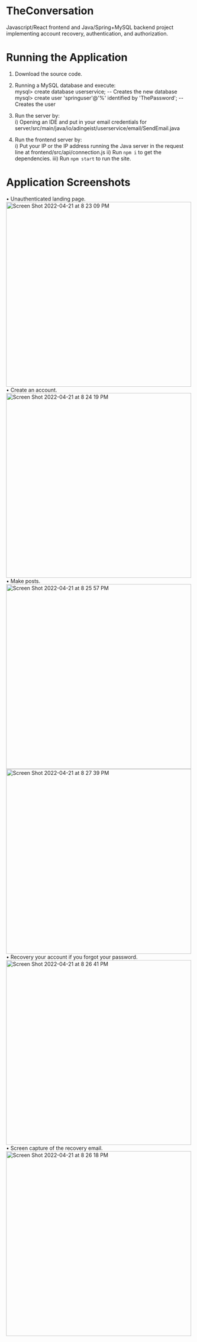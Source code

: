 # TheConversation
Javascript/React frontend and Java/Spring+MySQL backend project implementing account recovery, authentication, and authorization.

# Running the Application
1) Download the source code.
2) Running a MySQL database and execute:<br>
mysql> create database userservice; -- Creates the new database<br>
mysql> create user 'springuser'@'%' identified by 'ThePassword'; -- Creates the user<br>
3) Run the server by:<br>
    i) Opening an IDE and put in your email credentials for server/src/main/java/io/adingeist/userservice/email/SendEmail.java<br>

4) Run the frontend server by:<br>
    i) Put your IP or the IP address running the Java server in the request line at frontend/src/api/connection.js
    ii) Run ```npm i``` to get the dependencies.
    iii) Run ```npm start``` to run the site.
    
# Application Screenshots
• Unauthenticated landing page.<br>
<img width="500" alt="Screen Shot 2022-04-21 at 8 23 09 PM" src="https://user-images.githubusercontent.com/67285419/164575294-180143fd-c425-4452-b96b-7c0172671573.png">
<br>• Create an account.<br>
<img width="500" alt="Screen Shot 2022-04-21 at 8 24 19 PM" src="https://user-images.githubusercontent.com/67285419/164575292-e49c756a-6398-450d-8fbd-c4449d2a6f8e.png">
<br>• Make posts.<br>
<img width="500" alt="Screen Shot 2022-04-21 at 8 25 57 PM" src="https://user-images.githubusercontent.com/67285419/164575291-d3684abb-baa1-4f36-9984-03e89df8c758.png">
<br>
<img width="500" alt="Screen Shot 2022-04-21 at 8 27 39 PM" src="https://user-images.githubusercontent.com/67285419/164575286-9b1fa215-82ff-4485-8d13-701ee818edad.png">
<br>• Recovery your account if you forgot your password.<br>
<img width="500" alt="Screen Shot 2022-04-21 at 8 26 41 PM" src="https://user-images.githubusercontent.com/67285419/164575287-29a9d70c-ff0b-4ee7-b5a2-be7c420bedc2.png">
<br>• Screen capture of the recovery email.<br>
<img width="500" alt="Screen Shot 2022-04-21 at 8 26 18 PM" src="https://user-images.githubusercontent.com/67285419/164575290-19232dd1-5915-4e32-8fc9-5b8d6041cb99.png">
